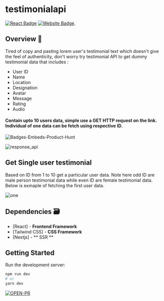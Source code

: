 # testimonialapi

[![React Badge](http://img.shields.io/badge/Powered%20By-React-blue?style=for-the-badge&logo=react)](https://reactjs.org/)
[![Website Badge](https://img.shields.io/badge/Visit-Now-green?style=for-the-badge&logo=vercel)](https://450dsa.com/).

## Overview 👀

Tired of copy and pasting lorem user's testimonial text which doesn't give the feel of authenticity, don't worry try testimonial API to get dummy testimonial data that includes :

-  User ID
-  Name
-  Location
-  Designation
-  Avatar
-  Message
-  Rating
-  Audio

#### Contain upto 10 users data, simple use a GET HTTP request on the link. Individual of one data can be fetch using respective ID.

![Badges-Embeds-Product-Hunt](https://user-images.githubusercontent.com/6918020/110662722-c78aeb80-81eb-11eb-981b-2900c8fa21aa.png)

![response_api](https://user-images.githubusercontent.com/6918020/112142398-8d164b00-8bfc-11eb-8f3b-dda07287bce0.png)

## Get Single user testimonial

Based on ID from 1 to 10 get a particular user data. Note here odd ID are male person testimonial data while even ID are female testimonial data. Below is exmaple of fetching the first user data.

![one](https://user-images.githubusercontent.com/6918020/112142476-a8815600-8bfc-11eb-92e1-3ec5ed57ec44.png)

## Dependencies 🗃

- [React] - **Frontend Framework**
- [Tailwind CSS] - **CSS Framework**
- [Nextjs] - ** SSR **

## Getting Started

Run the development server:

```bash
npm run dev
# or
yarn dev
```

[![OPEN-PR](https://img.shields.io/badge/Open%20For-PR-orange?style=for-the-badge&logo=github)](https://github.com/AsishRaju/450-DSA)






